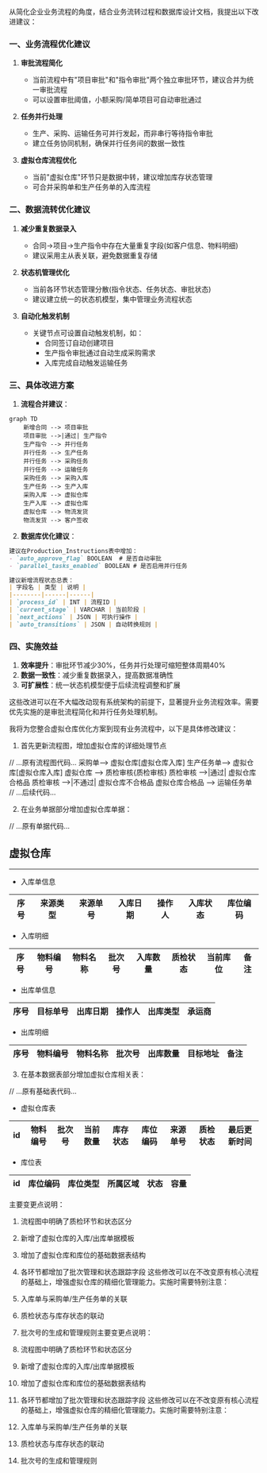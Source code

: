 从简化企业业务流程的角度，结合业务流转过程和数据库设计文档，我提出以下改进建议：

### 一、业务流程优化建议

1. **审批流程简化**
   - 当前流程中有"项目审批"和"指令审批"两个独立审批环节，建议合并为统一审批流程
   - 可以设置审批阈值，小额采购/简单项目可自动审批通过

2. **任务并行处理**
   - 生产、采购、运输任务可并行发起，而非串行等待指令审批
   - 建立任务协同机制，确保并行任务间的数据一致性

3. **虚拟仓库流程优化**
   - 当前"虚拟仓库"环节只是数据中转，建议增加库存状态管理
   - 可合并采购单和生产任务单的入库流程

### 二、数据流转优化建议

1. **减少重复数据录入**
   - 合同→项目→生产指令中存在大量重复字段(如客户信息、物料明细)
   - 建议采用主从表关联，避免数据重复存储

2. **状态机管理优化**
   - 当前各环节状态管理分散(指令状态、任务状态、审批状态)
   - 建议建立统一的状态机模型，集中管理业务流程状态

3. **自动化触发机制**
   - 关键节点可设置自动触发机制，如：
     - 合同签订自动创建项目
     - 生产指令审批通过自动生成采购需求
     - 入库完成自动触发运输任务

### 三、具体改进方案

1. **流程合并建议**：
```mermaid:建议的业务流程图
graph TD
    新增合同 --> 项目审批
    项目审批 -->|通过| 生产指令
    生产指令 --> 并行任务
    并行任务 --> 生产任务
    并行任务 --> 采购任务
    并行任务 --> 运输任务
    采购任务 --> 采购入库
    生产任务 --> 生产入库
    采购入库 --> 虚拟仓库
    生产入库 --> 虚拟仓库
    虚拟仓库 --> 物流发货
    物流发货 --> 客户签收
```

2. **数据库优化建议**：
```markdown:x:\demo\应用数据库设计文档2025v5.md
建议在Production_Instructions表中增加：
- `auto_approve_flag` BOOLEAN  # 是否自动审批
- `parallel_tasks_enabled` BOOLEAN # 是否启用并行任务

建议新增流程状态总表：
| 字段名 | 类型 | 说明 |
|--------|------|------|
| `process_id` | INT | 流程ID |
| `current_stage` | VARCHAR | 当前阶段 |
| `next_actions` | JSON | 可执行操作 |
| `auto_transitions` | JSON | 自动转换规则 |
```

### 四、实施效益

1. **效率提升**：审批环节减少30%，任务并行处理可缩短整体周期40%
2. **数据一致性**：减少重复数据录入，提高数据准确性
3. **可扩展性**：统一状态机模型便于后续流程调整和扩展

这些改进可以在不大幅改动现有系统架构的前提下，显著提升业务流程效率。需要优先实施的是审批流程简化和并行任务处理机制。


我将为您整合虚拟仓库优化方案到现有业务流程中，以下是具体修改建议：

1. 首先更新流程图，增加虚拟仓库的详细处理节点

// ...原有流程图代码...
    采购单--> 虚拟仓库[虚拟仓库入库]
    生产任务单--> 虚拟仓库[虚拟仓库入库]
    虚拟仓库 --> 质检审核{质检审核}
    质检审核 -->|通过| 虚拟仓库合格品
    质检审核 -->|不通过| 虚拟仓库不合格品
    虚拟仓库合格品 --> 运输任务单
// ...后续代码...

2. 在业务单据部分增加虚拟仓库单据：

// ...原有单据代码...

## 虚拟仓库
-----
- 入库单信息

|序号|来源类型|来源单号|入库日期|操作人|入库状态|库位编码|
|--|--|--|--|--|--|--|

- 入库明细

|序号|物料编号|物料名称|批次号|入库数量|质检状态|当前库位|备注|
|--|--|--|--|--|--|--|--|

- 出库单信息

|序号|目标单号|出库日期|操作人|出库类型|承运商|
|--|--|--|--|--|--|

- 出库明细

|序号|物料编号|物料名称|批次号|出库数量|目标地址|备注|
|--|--|--|--|--|--|--|

3. 在基本数据表部分增加虚拟仓库相关表：

// ...原有基础表代码...

- 虚拟仓库表

|id|物料编号|批次号|当前数量|库存状态|库位编码|来源单号|质检状态|最后更新时间|
|--|--|--|--|--|--|--|--|--|

- 库位表

|id|库位编码|库位类型|所属区域|状态|容量|
|--|--|--|--|--|--|

主要变更点说明：

1. 流程图中明确了质检环节和状态区分
2. 新增了虚拟仓库的入库/出库单据模板
3. 增加了虚拟仓库和库位的基础数据表结构
4. 各环节都增加了批次管理和状态跟踪字段
这些修改可以在不改变原有核心流程的基础上，增强虚拟仓库的精细化管理能力。实施时需要特别注意：

1. 入库单与采购单/生产任务单的关联
2. 质检状态与库存状态的联动
3. 批次号的生成和管理规则主要变更点说明：

1. 流程图中明确了质检环节和状态区分
2. 新增了虚拟仓库的入库/出库单据模板
3. 增加了虚拟仓库和库位的基础数据表结构
4. 各环节都增加了批次管理和状态跟踪字段
这些修改可以在不改变原有核心流程的基础上，增强虚拟仓库的精细化管理能力。实施时需要特别注意：

1. 入库单与采购单/生产任务单的关联
2. 质检状态与库存状态的联动
3. 批次号的生成和管理规则